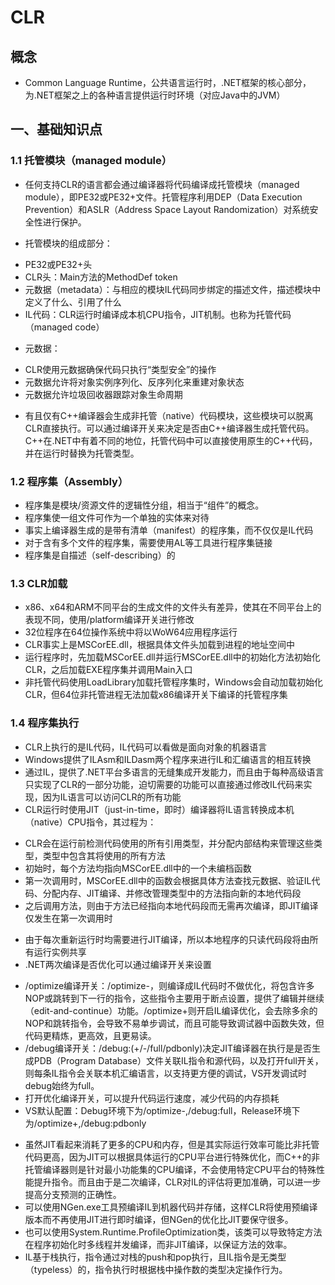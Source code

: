 # CLR

## 概念
* Common Language Runtime，公共语言运行时，.NET框架的核心部分，为.NET框架之上的各种语言提供运行时环境（对应Java中的JVM）

## 一、基础知识点

### 1.1 托管模块（managed module）
* 任何支持CLR的语言都会通过编译器将代码编译成托管模块（managed module），即PE32或PE32+文件。托管程序利用DEP（Data Execution Prevention）和ASLR（Address Space Layout Randomization）对系统安全性进行保护。

* 托管模块的组成部分：
 - PE32或PE32+头
 - CLR头：Main方法的MethodDef token
 - 元数据（metadata）：与相应的模块IL代码同步绑定的描述文件，描述模块中定义了什么、引用了什么
 - IL代码：CLR运行时编译成本机CPU指令，JIT机制。也称为托管代码（managed code）

* 元数据：
 - CLR使用元数据确保代码只执行“类型安全”的操作
 - 元数据允许将对象实例序列化、反序列化来重建对象状态
 - 元数据允许垃圾回收器跟踪对象生命周期

* 有且仅有C++编译器会生成非托管（native）代码模块，这些模块可以脱离CLR直接执行。可以通过编译开关来决定是否由C++编译器生成托管代码。C++在.NET中有着不同的地位，托管代码中可以直接使用原生的C++代码，并在运行时替换为托管类型。

### 1.2 程序集（Assembly）
* 程序集是模块/资源文件的逻辑性分组，相当于“组件”的概念。
* 程序集使一组文件可作为一个单独的实体来对待
* 事实上编译器生成的是带有清单（manifest）的程序集，而不仅仅是IL代码
* 对于含有多个文件的程序集，需要使用AL等工具进行程序集链接
* 程序集是自描述（self-describing）的

### 1.3 CLR加载
* x86、x64和ARM不同平台的生成文件的文件头有差异，使其在不同平台上的表现不同，使用/platform编译开关进行修改
* 32位程序在64位操作系统中将以WoW64应用程序运行
* CLR事实上是MSCorEE.dll，根据具体文件头加载到进程的地址空间中
* 运行程序时，先加载MSCorEE.dll并运行MSCorEE.dll中的初始化方法初始化CLR，之后加载EXE程序集并调用Main入口
* 非托管代码使用LoadLibrary加载托管程序集时，Windows会自动加载初始化CLR，但64位非托管进程无法加载x86编译开关下编译的托管程序集

### 1.4 程序集执行
* CLR上执行的是IL代码，IL代码可以看做是面向对象的机器语言
* Windows提供了ILAsm和ILDasm两个程序来进行IL和汇编语言的相互转换
* 通过IL，提供了.NET平台多语言的无缝集成开发能力，而且由于每种高级语言只实现了CLR的一部分功能，迫切需要的功能可以直接通过修改IL代码来实现，因为IL语言可以访问CLR的所有功能
* CLR运行时使用JIT（just-in-time，即时）编译器将IL语言转换成本机（native）CPU指令，其过程为：
 - CLR会在运行前检测代码使用的所有引用类型，并分配内部结构来管理这些类型，类型中包含其将使用的所有方法
 - 初始时，每个方法均指向MSCorEE.dll中的一个未编档函数
 - 第一次调用时，MSCorEE.dll中的函数会根据具体方法查找元数据、验证IL代码、分配内存、JIT编译、并修改管理类型中的方法指向新的本地代码段
 - 之后调用方法，则由于方法已经指向本地代码段而无需再次编译，即JIT编译仅发生在第一次调用时
* 由于每次重新运行时均需要进行JIT编译，所以本地程序的只读代码段将由所有运行实例共享
* .NET两次编译是否优化可以通过编译开关来设置
 - /optimize编译开关：/optimize-，则编译成IL代码时不做优化，将包含许多NOP或跳转到下一行的指令，这些指令主要用于断点设置，提供了编辑并继续（edit-and-continue）功能。/optimize+则开启IL编译优化，会去除多余的NOP和跳转指令，会导致不易单步调试，而且可能导致调试器中函数失效，但代码更精炼，更高效，且更易读。
 - /debug编译开关：/debug:(+/-/full/pdbonly)决定JIT编译器在执行是是否生成PDB（Program Database）文件关联IL指令和源代码，以及打开full开关，则每条IL指令会关联本机汇编语言，以支持更方便的调试，VS开发调试时debug始终为full。
 - 打开优化编译开关，可以提升代码运行速度，减少代码的内存损耗
 - VS默认配置：Debug环境下为/optimize-,/debug:full，Release环境下为/optimize+,/debug:pdbonly
* 虽然JIT看起来消耗了更多的CPU和内存，但是其实际运行效率可能比非托管代码更高，因为JIT可以根据具体运行的CPU平台进行特殊优化，而C++的非托管编译器则是针对最小功能集的CPU编译，不会使用特定CPU平台的特殊性能提升指令。而且由于是二次编译，CLR对IL的评估将更加准确，可以进一步提高分支预测的正确性。
* 可以使用NGen.exe工具预编译IL到机器代码并存储，这样CLR将使用预编译版本而不再使用JIT进行即时编译，但NGen的优化比JIT要保守很多。
* 也可以使用System.Runtime.ProfileOptimization类，该类可以导致特定方法在程序初始化时多线程并发编译，而非JIT编译，以保证方法的效率。
* IL基于栈执行，指令通过对栈的push和pop执行，且IL指令是无类型（typeless）的，指令执行时根据栈中操作数的类型决定操作行为。










